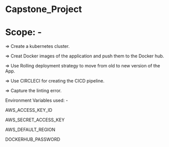 # Capstone_Project

# Scope: -

=> Create a kubernetes cluster.

=> Creat Docker images of the application and push them to the Docker hub.

=> Use Rolling deployment strategy to move from old to new version of the App.

=> Use CIRCLECI for creating the CICD pipeline.

=> Capture the linting error.


Environment Variables used: - 

AWS_ACCESS_KEY_ID

AWS_SECRET_ACCESS_KEY

AWS_DEFAULT_REGION

DOCKERHUB_PASSWORD
